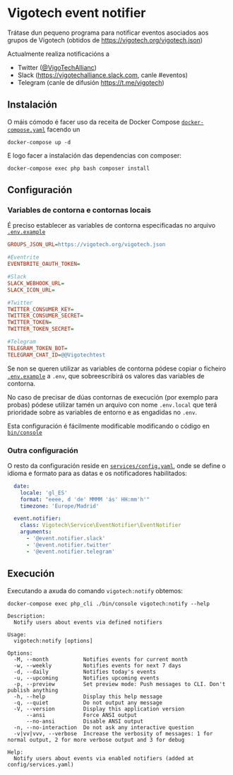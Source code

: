 # Vigotech event notifier

Trátase dun pequeno programa para notificar eventos asociados aos grupos de Vigotech (obtidos de https://vigotech.org/vigotech.json)

Actualmente realiza notificacións a 
- Twitter ([@VigoTechAllianc](https://twitter.com/VigoTechAllianc))
- Slack (https://vigotechalliance.slack.com, canle #eventos)
- Telegram (canle de difusión https://t.me/vigotech)

## Instalación

O máis cómodo é facer uso da receita de Docker Compose [`docker-compose.yaml`](docker-compose.yaml) facendo un
```
docker-compose up -d
```

E logo facer a instalación das dependencias con composer:

```
docker-compose exec php bash composer install
```

## Configuración

### Variables de contorna e contornas locais

É preciso establecer as variables de contorna especificadas no arquivo [`.env.example`](.env.example) 

```ini
GROUPS_JSON_URL=https://vigotech.org/vigotech.json

#Eventrite
EVENTBRITE_OAUTH_TOKEN=

#Slack
SLACK_WEBHOOK_URL=
SLACK_ICON_URL=

#Twitter
TWITTER_CONSUMER_KEY=
TWITTER_CONSUMER_SECRET=
TWITTER_TOKEN=
TWITTER_TOKEN_SECRET=

#Telegram
TELEGRAM_TOKEN_BOT=
TELEGRAM_CHAT_ID=@@Vigotechtest
```
Se non se queren utilizar as variables de contorna pódese copiar o ficheiro [`.env.example`](.env.example) a `.env`, que sobreescribirá os valores das variables de contorna.

No caso de precisar de dúas contornas de execución (por exemplo para probas) pódese utilizar tamén un arquivo con nome `.env.local` que terá prioridade sobre as variables de entorno e as engadidas no `.env`.

Esta configuración é fácilmente modificable modificando o código en [`bin/console`](bin/console#L14-L16)

### Outra configuración

O resto da configuración reside en [`services/config.yaml`](services/config.yaml), onde se define o idioma e formato para as datas e os notificadores habilitados:

```yaml
  date:
    locale: 'gl_ES'
    format: "eeee, d 'de' MMMM 'ás' HH:mm'h'"
    timezone: 'Europe/Madrid'
```

```yaml
  event.notifier:
    class: Vigotech\Service\EventNotifier\EventNotifier
    arguments:
      - '@event.notifier.slack'
      - '@event.notifier.twitter'
      - '@event.notifier.telegram'
```

## Execución

Executando a axuda do comando `vigotech:notify` obtemos:
```
docker-compose exec php_cli ./bin/console vigotech:notify --help

Description:
  Notify users about events via defined notifiers

Usage:
  vigotech:notify [options]

Options:
  -M, --month           Notifies events for current month
  -w, --weekly          Notifies events for next 7 days
  -d, --daily           Notifies today's events
  -u, --upcoming        Notifies upcoming events
  -p, --preview         Set preview mode: Push messages to CLI. Don't publish anything
  -h, --help            Display this help message
  -q, --quiet           Do not output any message
  -V, --version         Display this application version
      --ansi            Force ANSI output
      --no-ansi         Disable ANSI output
  -n, --no-interaction  Do not ask any interactive question
  -v|vv|vvv, --verbose  Increase the verbosity of messages: 1 for normal output, 2 for more verbose output and 3 for debug

Help:
  Notify users about events via enabled notifiers (added at config/services.yaml)
